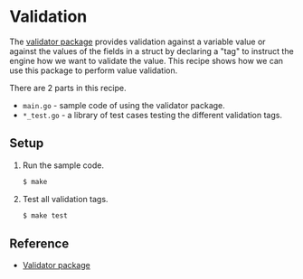 # Validation

The [validator package](https://github.com/go-playground/validator) provides validation against a variable value or against the values of the fields in a struct by declaring a "tag" to instruct the engine how we want to validate the value. This recipe shows how we can use this package to perform value validation.

There are 2 parts in this recipe.

* `main.go` - sample code of using the validator package.
* `*_test.go` - a library of test cases testing the different validation tags.

## Setup

1. Run the sample code.

   ```bash
   $ make
   ```

1. Test all validation  tags.

   ```bash
   $ make test
   ```

## Reference

* [Validator package](https://github.com/go-playground/validator)
